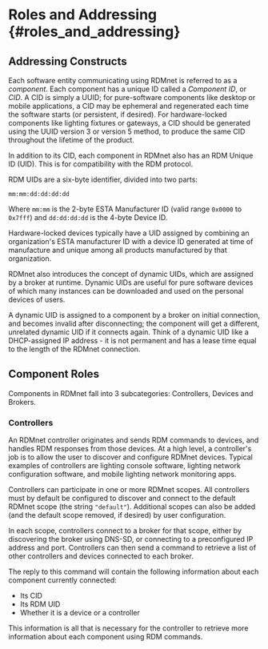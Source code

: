 # Roles and Addressing                                  {#roles_and_addressing}

## Addressing Constructs

Each software entity communicating using RDMnet is referred to as a
_component_. Each component has a unique ID called a _Component ID_, or _CID_.
A CID is simply a UUID; for pure-software components like desktop or mobile
applications, a CID may be ephemeral and regenerated each time the software
starts (or persistent, if desired). For hardware-locked components like
lighting fixtures or gateways, a CID should be generated using the UUID version
3 or version 5 method, to produce the same CID throughout the lifetime of the 
product.

In addition to its CID, each component in RDMnet also has an RDM Unique ID
(UID). This is for compatibility with the RDM protocol.

RDM UIDs are a six-byte identifier, divided into two parts:

```
mm:mm:dd:dd:dd:dd
```

Where `mm:mm` is the 2-byte ESTA Manufacturer ID (valid range `0x0000` to
`0x7fff`) and `dd:dd:dd:dd` is the 4-byte Device ID.

Hardware-locked devices typically have a UID assigned by combining an
organization's ESTA manufacturer ID with a device ID generated at time of
manufacture and unique among all products manufactured by that organization.

RDMnet also introduces the concept of dynamic UIDs, which are assigned by a
broker at runtime. Dynamic UIDs are useful for pure software devices of which
many instances can be downloaded and used on the personal devices of users.

A dynamic UID is assigned to a component by a broker on initial connection, and
becomes invalid after disconnecting; the component will get a different,
unrelated dynamic UID if it connects again. Think of a dynamic UID like a
DHCP-assigned IP address - it is not permanent and has a lease time equal to
the length of the RDMnet connection.

## Component Roles

Components in RDMnet fall into 3 subcategories: Controllers, Devices and
Brokers.

### Controllers

An RDMnet controller originates and sends RDM commands to devices, and handles
RDM responses from those devices. At a high level, a controller's job is to
allow the user to discover and configure RDMnet devices. Typical examples of
controllers are lighting console software, lighting network configuration
software, and mobile lighting network monitoring apps.

Controllers can participate in one or more RDMnet scopes. All controllers must
by default be configured to discover and connect to the default RDMnet scope
(the string `"default"`). Additional scopes can also be added (and the default
scope removed, if desired) by user configuration.

In each scope, controllers connect to a broker for that scope, either by
discovering the broker using DNS-SD, or connecting to a preconfigured IP
address and port. Controllers can then send a command to retrieve a list of
other controllers and devices connected to each broker.

The reply to this command will contain the following information about each
component currently connected:

* Its CID
* Its RDM UID
* Whether it is a device or a controller

This information is all that is necessary for the controller to retrieve more
information about each component using RDM commands.
